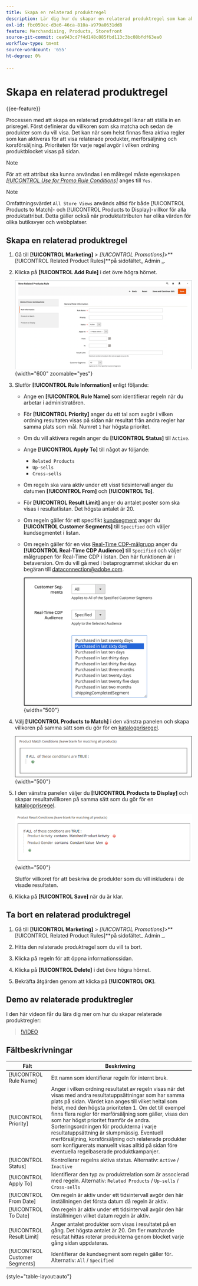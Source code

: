 ```yaml
---
title: Skapa en relaterad produktregel
description: Lär dig hur du skapar en relaterad produktregel som kan aktiveras för att visa relaterade produkter, merförsäljning och korsförsäljning.
exl-id: fbc059ec-d3e6-46ca-810a-a979a0631dd8
feature: Merchandising, Products, Storefront
source-git-commit: cea943cd7f4d148c885fbd113c3bc08bfdf63ea0
workflow-type: tm+mt
source-wordcount: '655'
ht-degree: 0%

---
```


# Skapa en relaterad produktregel

{{ee-feature}}

Processen med att skapa en relaterad produktregel liknar att ställa in en prisregel. Först definierar du villkoren som ska matcha och sedan de produkter som du vill visa. Det kan när som helst finnas flera aktiva regler som kan aktiveras för att visa relaterade produkter, merförsäljning och korsförsäljning. Prioriteten för varje regel avgör i vilken ordning produktblocket visas på sidan.

>[!NOTE]
>
>För att ett attribut ska kunna användas i en målregel måste egenskapen [_[!UICONTROL Use for Promo Rule Conditions]_](../catalog/product-attributes.md) anges till `Yes`.

>[!NOTE]
>
>Omfattningsvärdet `All Store Views` används alltid för både [!UICONTROL Products to Match]- och [!UICONTROL Products to Display]-villkor för alla produktattribut. Detta gäller också när produktattributen har olika värden för olika butiksvyer och webbplatser.

## Skapa en relaterad produktregel

1. Gå till **[!UICONTROL Marketing]** > _[!UICONTROL Promotions]_>**[!UICONTROL Related Product Rules]**på sidofältet_ Admin _.

1. Klicka på **[!UICONTROL Add Rule]** i det övre högra hörnet.

   ![Regel för relaterade produkter - information](./assets/catalog-related-products-rule-information.png){width="600" zoomable="yes"}

1. Slutför **[!UICONTROL Rule Information]** enligt följande:

   - Ange en **[!UICONTROL Rule Name]** som identifierar regeln när du arbetar i administratören.

   - För **[!UICONTROL Priority]** anger du ett tal som avgör i vilken ordning resultaten visas på sidan när resultat från andra regler har samma plats som mål. Numret `1` har högsta prioritet.

   - Om du vill aktivera regeln anger du **[!UICONTROL Status]** till `Active`.

   - Ange **[!UICONTROL Apply To]** till något av följande:

      - `Related Products`
      - `Up-sells`
      - `Cross-sells`

   - Om regeln ska vara aktiv under ett visst tidsintervall anger du datumen **[!UICONTROL From]** och **[!UICONTROL To]**.

   - För **[!UICONTROL Result Limit]** anger du antalet poster som ska visas i resultatlistan. Det högsta antalet är 20.

   - Om regeln gäller för ett specifikt [kundsegment](../customers/customer-segments.md) anger du **[!UICONTROL Customer Segments]** till `Specified` och väljer kundsegmentet i listan.

   - Om regeln gäller för en viss [Real-Time CDP-målgrupp](../customers/audience-activation.md) anger du **[!UICONTROL Real-Time CDP Audience]** till `Specified` och väljer målgruppen för Real-Time CDP i listan. Den här funktionen är i betaversion. Om du vill gå med i betaprogrammet skickar du en begäran till [dataconnection@adobe.com](mailto:dataconnection@adobe.com).

     ![Relaterade produkter - Real-Time CDP-målgrupp](./assets/rtcdp-related-products.png){width="500"}

1. Välj **[!UICONTROL Products to Match]** i den vänstra panelen och skapa villkoren på samma sätt som du gör för en [katalogprisregel](price-rules-catalog.md).

   ![Relaterade produkter - produkter som ska matcha](./assets/catalog-related-products-match.png){width="500"}

1. I den vänstra panelen väljer du **[!UICONTROL Products to Display]** och skapar resultatvillkoren på samma sätt som du gör för en [katalogprisregel](price-rules-catalog.md).

   ![Relaterade produkter - produkter att visa](./assets/catalog-related-products-to-display.png){width="500"}

   Slutför villkoret för att beskriva de produkter som du vill inkludera i de visade resultaten.

1. Klicka på **[!UICONTROL Save]** när du är klar.

## Ta bort en relaterad produktregel

1. Gå till **[!UICONTROL Marketing]** > _[!UICONTROL Promotions]_>**[!UICONTROL Related Product Rules]**på sidofältet_ Admin _.

1. Hitta den relaterade produktregel som du vill ta bort.

1. Klicka på regeln för att öppna informationssidan.

1. Klicka på **[!UICONTROL Delete]** i det övre högra hörnet.

1. Bekräfta åtgärden genom att klicka på **[!UICONTROL OK]**.

## Demo av relaterade produktregler

I den här videon får du lära dig mer om hur du skapar relaterade produktregler:

>[!VIDEO](https://video.tv.adobe.com/v/343837?quality=12&learn=on)

## Fältbeskrivningar

| Fält | Beskrivning |
|--- |--- |
| [!UICONTROL Rule Name] | Ett namn som identifierar regeln för internt bruk. |
| [!UICONTROL Priority] | Anger i vilken ordning resultatet av regeln visas när det visas med andra resultatuppsättningar som har samma plats på sidan. Värdet kan anges till vilket heltal som helst, med den högsta prioriteten 1. Om det till exempel finns flera regler för merförsäljning som gäller, visas den som har högst prioritet framför de andra. Sorteringsordningen för produkterna i varje resultatuppsättning är slumpmässig. Eventuell merförsäljning, korsförsäljning och relaterade produkter som konfigurerats manuellt visas alltid på sidan före eventuella regelbaserade produktkampanjer. |
| [!UICONTROL Status] | Kontrollerar regelns aktiva status. Alternativ: `Active` / `Inactive` |
| [!UICONTROL Apply To] | Identifierar den typ av produktrelation som är associerad med regeln. Alternativ: `Related Products` / `Up-sells` / `Cross-sells` |
| [!UICONTROL From Date] | Om regeln är aktiv under ett tidsintervall avgör den här inställningen det första datum då regeln är aktiv. |
| [!UICONTROL To Date] | Om regeln är aktiv under ett tidsintervall avgör den här inställningen vilket datum regeln är aktiv. |
| [!UICONTROL Result Limit] | Anger antalet produkter som visas i resultatet på en gång. Det högsta antalet är 20. Om fler matchande resultat hittas roterar produkterna genom blocket varje gång sidan uppdateras. |
| [!UICONTROL Customer Segments] | Identifierar de kundsegment som regeln gäller för. Alternativ: `All` / `Specified` |

{style="table-layout:auto"}
